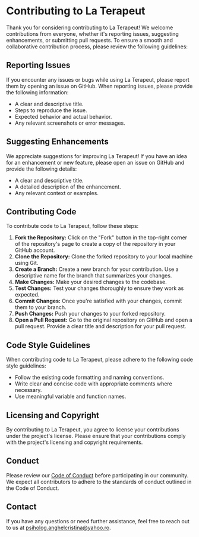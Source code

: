 # Contributing to La Terapeut

Thank you for considering contributing to La Terapeut! We welcome contributions from everyone, whether it's reporting issues, suggesting enhancements, or submitting pull requests. To ensure a smooth and collaborative contribution process, please review the following guidelines:

## Reporting Issues

If you encounter any issues or bugs while using La Terapeut, please report them by opening an issue on GitHub. When reporting issues, please provide the following information:

- A clear and descriptive title.
- Steps to reproduce the issue.
- Expected behavior and actual behavior.
- Any relevant screenshots or error messages.

## Suggesting Enhancements

We appreciate suggestions for improving La Terapeut! If you have an idea for an enhancement or new feature, please open an issue on GitHub and provide the following details:

- A clear and descriptive title.
- A detailed description of the enhancement.
- Any relevant context or examples.

## Contributing Code

To contribute code to La Terapeut, follow these steps:

1. **Fork the Repository:** Click on the "Fork" button in the top-right corner of the repository's page to create a copy of the repository in your GitHub account.
2. **Clone the Repository:** Clone the forked repository to your local machine using Git.
3. **Create a Branch:** Create a new branch for your contribution. Use a descriptive name for the branch that summarizes your changes.
4. **Make Changes:** Make your desired changes to the codebase.
5. **Test Changes:** Test your changes thoroughly to ensure they work as expected.
6. **Commit Changes:** Once you're satisfied with your changes, commit them to your branch.
7. **Push Changes:** Push your changes to your forked repository.
8. **Open a Pull Request:** Go to the original repository on GitHub and open a pull request. Provide a clear title and description for your pull request.

## Code Style Guidelines

When contributing code to La Terapeut, please adhere to the following code style guidelines:

- Follow the existing code formatting and naming conventions.
- Write clear and concise code with appropriate comments where necessary.
- Use meaningful variable and function names.

## Licensing and Copyright

By contributing to La Terapeut, you agree to license your contributions under the project's license. Please ensure that your contributions comply with the project's licensing and copyright requirements.

## Conduct

Please review our [Code of Conduct](./CODE_OF_CONDUCT.md) before participating in our community. We expect all contributors to adhere to the standards of conduct outlined in the Code of Conduct.

## Contact

If you have any questions or need further assistance, feel free to reach out to us at [psiholog.anghelcristina@yahoo.ro](mailto:psiholog.anghelcristina@yahoo.ro).
